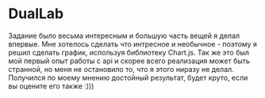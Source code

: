# DualLab
Задание было весьма интересным и большую часть вещей я делал впервые. Мне хотелось сделать что интресное и необычное - поэтому я решил сделать график, используя библиотеку
Chart.js. Так же это был мой первый опыт работы с api и скорее всего реализация может быть странной, но меня не остановило то, что я этого ниразу не делал. Получился по моему мнению достойный результат, будет круто, если вы оцените его также :)))

